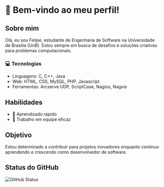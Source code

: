 # 👋 Bem-vindo ao meu perfil!

## Sobre mim
Olá, eu sou Felipe, estudante de Engenharia de Software na Universidade de Brasília (UnB). Estou sempre em busca de desafios e soluções criativas para problemas computacionais.

### 💻 Tecnologias
- Linguagens: C, C++, Java
- Web: HTML, CSS, MySQL, PHP, Javascript
- Ferramentas: Arcserve UDP, ScriptCase, Nagios, Nagvis

## Habilidades
- 🚀 Aprendizado rápido
- 👥 Trabalho em equipe eficaz

## Objetivo
Estou determinado a contribuir para projetos inovadores enquanto continuo aprendendo e crescendo como desenvolvedor de software.

## Status do GitHub
![GitHub Status](https://github-readme-stats.vercel.app/api?username=felipeJRdev&show_icons=true&hide_border=true)
